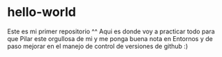 # hello-world
Este es mi primer repositorio ^^
Aqui es donde voy a practicar todo para que Pilar este orgullosa de mi y me ponga buena nota en Entornos y de paso mejorar en el manejo de control de versiones de github :)
